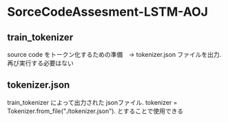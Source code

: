# SorceCodeAssesment-LSTM-AOJ

## train_tokenizer 
source code をトークン化するための準備　-> tokenizer.json ファイルを出力. 
再び実行する必要はない

## tokenizer.json
train_tokenizer によって出力された jsonファイル. 
tokenizer = Tokenizer.from_file("./tokenizer.json"). 
とすることで使用できる  
